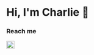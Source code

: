 # Hi, I'm Charlie 👋

### Reach me
<a href="https://twitter.com/chascharIie"><img align="left" src="https://cdn-icons-png.flaticon.com/512/124/124021.png" width="21px" alt="Twitter" /></a>
